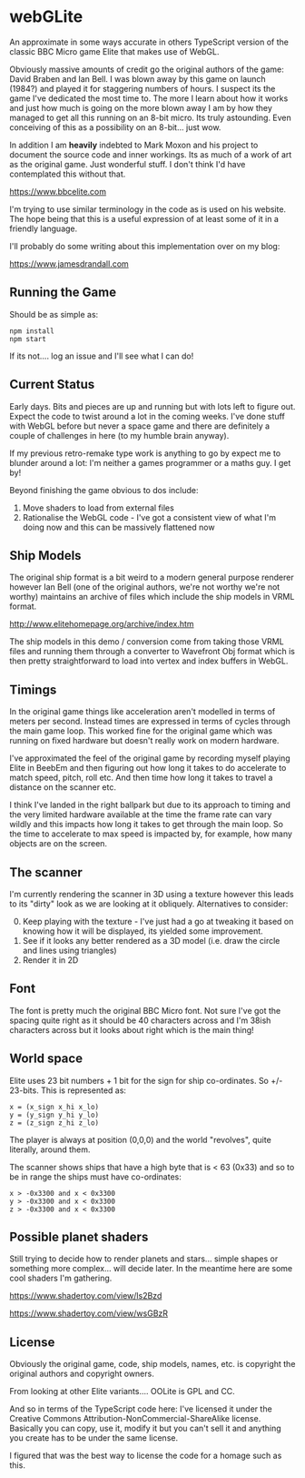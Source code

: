 # webGLite

An approximate in some ways accurate in others TypeScript version of the classic BBC Micro game Elite that makes use of WebGL.

Obviously massive amounts of credit go the original authors of the game: David Braben and Ian Bell. I was blown away by this game on launch (1984?) and played it for staggering numbers of hours. I suspect its the game I've dedicated the most time to. The more I learn about how it works and just how much is going on the more blown away I am by how they managed to get all this running on an 8-bit micro. Its truly astounding. Even conceiving of this as a possibility on an 8-bit... just wow. 

In addition I am **heavily** indebted to Mark Moxon and his project to document the source code and inner workings. Its as much of a work of art as the original game. Just wonderful stuff. I don't think I'd have contemplated this without that.

https://www.bbcelite.com

I'm trying to use similar terminology in the code as is used on his website. The hope being that this is a useful expression of at least some of it in a friendly language.

I'll probably do some writing about this implementation over on my blog:

https://www.jamesdrandall.com

## Running the Game

Should be as simple as:

    npm install
    npm start

If its not.... log an issue and I'll see what I can do!

## Current Status

Early days. Bits and pieces are up and running but with lots left to figure out. Expect the code to twist around a lot in the coming weeks. I've done stuff with WebGL before but never a space game and there are definitely a couple of challenges in here (to my humble brain anyway).

If my previous retro-remake type work is anything to go by expect me to blunder around a lot: I'm neither a games programmer or a maths guy. I get by!

Beyond finishing the game obvious to dos include:

1. Move shaders to load from external files
2. Rationalise the WebGL code - I've got a consistent view of what I'm doing now and this can be massively flattened now 

## Ship Models

The original ship format is a bit weird to a modern general purpose renderer however Ian Bell (one of the original authors, we're not worthy we're not worthy) maintains an archive of files which include the ship models in VRML format.

http://www.elitehomepage.org/archive/index.htm

The ship models in this demo / conversion come from taking those VRML files and running them through a converter to Wavefront Obj format which is then pretty straightforward to load into vertex and index buffers in WebGL.

## Timings

In the original game things like acceleration aren't modelled in terms of meters per second. Instead times are expressed in terms of cycles through the main game loop. This worked fine for the original game which was running on fixed hardware but doesn't really work on modern hardware.

I've approximated the feel of the original game by recording myself playing Elite in BeebEm and then figuring out how long it takes to do accelerate to match speed, pitch, roll etc. And then time how long it takes to travel a distance on the scanner etc.

I think I've landed in the right ballpark but due to its approach to timing and the very limited hardware available at the time the frame rate can vary wildly and this impacts how long it takes to get through the main loop. So the time to accelerate to max speed is impacted by, for example, how many objects are on the screen.

## The scanner

I'm currently rendering the scanner in 3D using a texture however this leads to its "dirty" look as we are looking at it obliquely. Alternatives to consider:

0. Keep playing with the texture - I've just had a go at tweaking it based on knowing how it will be displayed, its yielded some improvement.
1. See if it looks any better rendered as a 3D model (i.e. draw the circle and lines using triangles)
2. Render it in 2D

## Font

The font is pretty much the original BBC Micro font. Not sure I've got the spacing quite right as it should be 40 characters across and I'm 38ish characters across but it looks about right which is the main thing!

## World space

Elite uses 23 bit numbers + 1 bit for the sign for ship co-ordinates. So +/- 23-bits. This is represented as:

    x = (x_sign x_hi x_lo)
    y = (y_sign y_hi y_lo)
    z = (z_sign z_hi z_lo)

The player is always at position (0,0,0) and the world "revolves", quite literally, around them.

The scanner shows ships that have a high byte that is < 63 (0x33) and so to be in range the ships must have co-ordinates:

    x > -0x3300 and x < 0x3300
    y > -0x3300 and x < 0x3300
    z > -0x3300 and x < 0x3300



## Possible planet shaders

Still trying to decide how to render planets and stars... simple shapes or something more complex... will decide later. In the meantime here are some cool shaders I'm gathering.

https://www.shadertoy.com/view/ls2Bzd

https://www.shadertoy.com/view/wsGBzR

## License

Obviously the original game, code, ship models, names, etc. is copyright the original authors and copyright owners.

From looking at other Elite variants.... OOLite is GPL and CC.

And so in terms of the TypeScript code here: I've licensed it under the Creative Commons Attribution-NonCommercial-ShareAlike license. Basically you can copy, use it, modify it but you can't sell it and anything you create has to be under the same license.

I figured that was the best way to license the code for a homage such as this.
